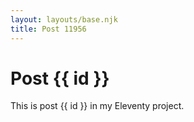 ```yaml
---
layout: layouts/base.njk
title: Post 11956
---
```


# Post {{ id }}

This is post {{ id }} in my Eleventy project.
